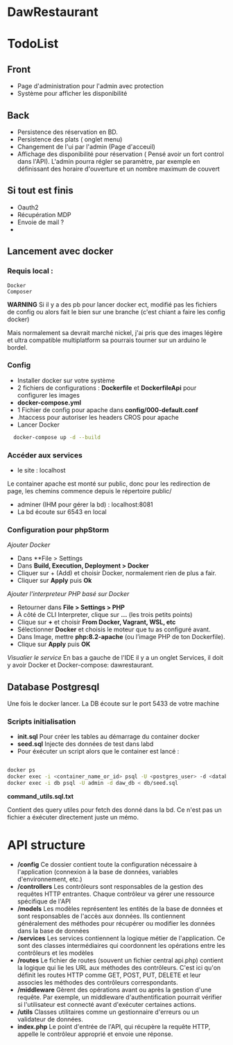 # DawRestaurant

# TodoList

## Front
- Page d'administration pour l'admin avec protection
- Système pour afficher les disponibilité
## Back
- Persistence des réservation en BD.
- Persistence des plats ( onglet menu)
- Changement de l'ui par l'admin (Page d'acceuil)
- Affichage des disponibilité pour réservation ( Pensé avoir un fort control dans l'API). L'admin pourra régler se paramètre, par exemple en définissant des horaire d'ouverture et un nombre maximum de couvert

## Si tout est finis 
- Oauth2
- Récupération MDP
- Envoie de mail ?
- 


## Lancement avec docker 
### Requis local :
    Docker
    Composer
**WARNING** Si il y a des pb pour lancer docker ect, modifié pas les fichiers de config
ou alors fait le bien sur une branche (c'est chiant a faire les config docker)

Mais normalement sa devrait marché nickel, j'ai pris que des images légère et ultra compatible multiplatform
sa pourrais tourner sur un arduino le bordel.

### Config
- Installer docker sur votre système
- 2 fichiers de configurations : **Dockerfile** et **DockerfileApi** pour configurer les images
- **docker-compose.yml**
- 1 Fichier de config pour apache dans **config/000-default.conf**
- .htaccess pour autoriser les headers CROS pour apache
- Lancer Docker
```bash
  docker-compose up -d --build
```

### Accéder aux services
- le site : localhost

Le container apache est monté sur public, donc pour les redirection de page, les chemins commence depuis le répertoire public/
- adminer (IHM pour gérer la bd) : localhost:8081
- La bd écoute sur 6543 en local

### Configuration pour phpStorm
*Ajouter Docker*
- Dans **File > Settings
- Dans **Build, Execution, Deployment > Docker**
- Cliquer sur + (Add) et choisir Docker, normalement rien de plus a fair.
- Cliquer sur **Apply** puis **Ok**

*Ajouter l'interpreteur PHP basé sur Docker*
- Retourner dans **File > Settings > PHP**
- À côté de CLI Interpreter, clique sur **...** (les trois petits points)
- Clique sur **+** et choisir **From Docker, Vagrant, WSL, etc**
- Sélectionner **Docker** et choisis le moteur que tu as configuré avant.
- Dans Image, mettre **php:8.2-apache** (ou l’image PHP de ton Dockerfile).
- Clique sur **Apply** puis **OK**

*Visualier le service*
En bas a gauche de l'IDE il y a un onglet Services, il doit y avoir Docker et 
Docker-compose: dawrestaurant.


## Database Postgresql
Une fois le docker lancer.
La DB écoute sur le port 5433 de votre machine
### Scripts initialisation
- **init.sql** Pour créer les tables au démarrage du container docker
- **seed.sql** Injecte des données de test dans labd
- Pour éxécuter un script alors que le container est lancé : 
```bash

docker ps
docker exec -i <container_name_or_id> psql -U <postgres_user> -d <database_name> -f /path/to/your/init.sql
docker exec -i db psql -U admin -d daw_db < db/seed.sql
```

**command_utils.sql.txt** 

Contient des query utiles pour fetch des donné dans la bd. Ce n'est pas un fichier a éxécuter directement
juste un mémo.

# API structure
- **/config** Ce dossier contient toute la configuration nécessaire à l'application (connexion à la base de données, variables d'environnement, etc.)
- **/controllers**  Les contrôleurs sont responsables de la gestion des requêtes HTTP entrantes. Chaque contrôleur va gérer une ressource spécifique de l'API 
- **/models** Les modèles représentent les entités de la base de données et sont responsables de l'accès aux données. Ils contiennent généralement des méthodes pour récupérer ou modifier les données dans la base de données
- **/services**  Les services contiennent la logique métier de l'application. Ce sont des classes intermédiaires qui coordonnent les opérations entre les contrôleurs et les modèles
- **/routes** Le fichier de routes (souvent un fichier central api.php) contient la logique qui lie les URL aux méthodes des contrôleurs. C'est ici qu'on définit les routes HTTP comme GET, POST, PUT, DELETE et leur associes les méthodes des contrôleurs correspondants.
- **/middleware** Gèrent des opérations avant ou après la gestion d'une requête. Par exemple, un middleware d'authentification pourrait vérifier si l'utilisateur est connecté avant d'exécuter certaines actions.
- **/utils** Classes utilitaires comme un gestionnaire d'erreurs ou un validateur de données.
- **index.php**  Le point d'entrée de l'API, qui récupère la requête HTTP, appelle le contrôleur approprié et envoie une réponse.
